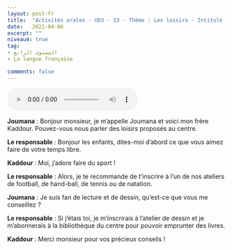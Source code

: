 ```yaml
---
layout: post-fr
title:  "Activités orales - UD3 - S3 - Thème : Les loisirs - Intitulé : Moi aussi, je fais du sport!"
date:   2021-04-06
excerpt: ""
niveau4: true
tag:
- المستوى الرابع 
- La langue française

comments: false
---
```


<audio controls>
  <source src="../assets/mp3/4/U3_S3.mp3" type="audio/mpeg">
  Your browser does not support the audio element.
</audio>

**Joumana** : Bonjour monsieur, je m’appelle Joumana et voici mon frère Kaddour. Pouvez-vous nous parler des loisirs proposés au centre.

**Le responsable** : Bonjour les enfants, dites-moi d’abord ce que vous aimez faire de votre temps libre.

**Kaddour** : Moi, j’adore faire du sport ! 

**Le responsable** : Alors, je te recommande de t’inscrire à l’un de nos ateliers de football, de hand-ball, de tennis ou de natation.

**Joumana** : Je suis fan de lecture et de dessin, qu’est-ce que vous me conseillez ?

**Le responsable** : Si j’étais toi, je m’inscrirais à l’atelier de dessin et je m’abonnerais à la bibliothèque du centre pour pouvoir emprunter des livres.

**Kaddour** : Merci monsieur pour vos précieux conseils !






